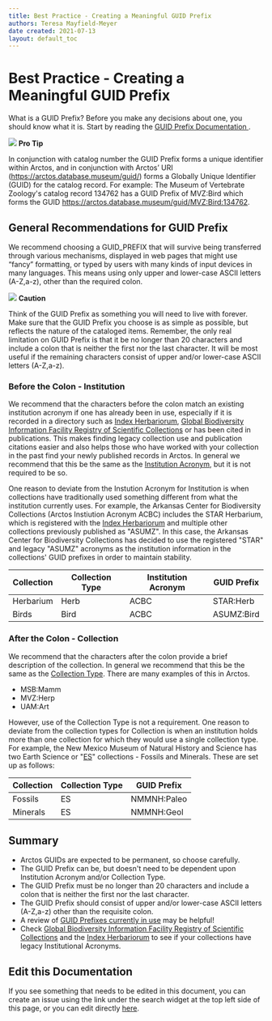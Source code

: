 ```yaml
---
title: Best Practice - Creating a Meaningful GUID Prefix 
authors: Teresa Mayfield-Meyer
date created: 2021-07-13
layout: default_toc
---
```


# Best Practice - Creating a Meaningful GUID Prefix 

What is a GUID Prefix? Before you make any decisions about one, you should know what it is. Start by reading the [GUID Prefix Documentation ](https://handbook.arctosdb.org/documentation/catalog.html#guid-prefix).

![](https://raw.githubusercontent.com/ArctosDB/documentation-wiki/gh-pages/tutorial_images/Bear%20Pro.jpg) **Pro Tip**  

In conjunction with catalog number the GUID Prefix forms a unique identifier within Arctos, and in conjunction with Arctos’ URI (https://arctos.database.museum/guid/) forms a Globally Unique Identifier (GUID) for the catalog record. For example: The Museum of Vertebrate Zoology's catalog record 134762 has a GUID Prefix of MVZ:Bird which forms the GUID https://arctos.database.museum/guid/MVZ:Bird:134762.

## General Recommendations for GUID Prefix 

We recommend choosing a GUID_PREFIX that will survive being transferred through various mechanisms, displayed in web pages that might use “fancy” formatting, or typed by users with many kinds of input devices in many languages. This means using only upper and lower-case ASCII letters (A-Z,a-z), other than the required colon. 

![](https://raw.githubusercontent.com/ArctosDB/documentation-wiki/gh-pages/tutorial_images/Bear%20Caution.jpg) **Caution**  

Think of the GUID Prefix as something you will need to live with forever. Make sure that the GUID Prefix you choose is as simple as possible, but reflects the nature of the cataloged items. Remember, the only real limitation on GUID Prefix is that it be no longer than 20 characters and include a colon that is neither the first nor the last character. It will be most useful if the remaining characters consist of upper and/or lower-case ASCII letters (A-Z,a-z).

### Before the Colon - Institution

We recommend that the characters before the colon match an existing institution acronym if one has already been in use, especially if it is recorded in a directory such as <a href="http://sweetgum.nybg.org/science/ih/" class="external">Index Herbariorum</a>, <a href="https://www.gbif.org/grscicoll">Global Biodiversity Information Facility Registry of Scientific Collections</a> or has been cited in publications. This makes finding legacy collection use and publication citations easier and also helps those who have worked with your collection in the past find your newly published records in Arctos. In general we recommend that this be the same as the <a href="https://handbook.arctosdb.org/documentation/catalog.html#institution-acronym" class="external">Institution Acronym</a>, but it is not required to be so.

One reason to deviate from the Instution Acronym for Institution is when collections have traditionally used something different from what the institution currently uses. For example, the Arkansas Center for Biodiversity Collections (Arctos Instiution Acronym ACBC) includes the STAR Herbarium, which is registered with the <a href="http://sweetgum.nybg.org/science/ih/herbarium-details/?irn=123984" class="external">Index Herbariorum</a> and multiple other collections previously published as "ASUMZ". In this case, the Arkansas Center for Biodiversity Collections has decided to use the registered "STAR" and legacy "ASUMZ" acronyms as the institution information in the collections' GUID prefixes in order to maintain stability.

Collection | Collection Type | Institution Acronym | GUID Prefix 
  -- | -- | -- | -- 
Herbarium | Herb | ACBC | STAR:Herb 
Birds | Bird | ACBC | ASUMZ:Bird


### After the Colon - Collection 

We recommend that the characters after the colon provide a brief description of the collection. In general we recommend that this be the same as the <a href="https://arctos.database.museum/info/ctDocumentation.cfm?table=ctcollection_cde" class="external">Collection Type</a>. There are many examples of this in Arctos.

 - MSB:Mamm
 - MVZ:Herp
 - UAM:Art
 
However, use of the Collection Type is not a requirement. One reason to deviate from the collection types for Collection is when an institution holds more than one collection for which they would use a single collection type. For example, the New Mexico Museum of Natural History and Science has two Earth Science or "<a href="https://arctos.database.museum/info/ctDocumentation.cfm?table=ctcollection_cde#es" class="external">ES</a>" collections - Fossils and Minerals. These are set up as follows:

Collection | Collection Type | GUID Prefix 
  -- | -- | -- 
Fossils | ES | NMMNH:Paleo 
Minerals | ES | NMMNH:Geol 


## Summary

 - Arctos GUIDs are expected to be permanent, so choose carefully.
 - The GUID Prefix can be, but doesn't need to be dependent upon Institution Acronym and/or Collection Type.
 - The GUID Prefix must be no longer than 20 characters and include a colon that is neither the first nor the last character.
 - The GUID Prefix should consist of upper and/or lower-case ASCII letters (A-Z,a-z) other than the requisite colon.
 - A review of <a href="https://arctos.database.museum/home.cfm" class="external">GUID Prefixes currently in use</a> may be helpful!
  - Check <a href="https://www.gbif.org/grscicoll">Global Biodiversity Information Facility Registry of Scientific Collections</a> and the <a href="http://sweetgum.nybg.org/science/ih/herbarium-details/?irn=123984" class="external">Index Herbariorum</a> to see if your collections have legacy Institutional Acronyms.

## Edit this Documentation

If you see something that needs to be edited in this document, you can create an issue using the link under the search widget at the top left side of this page, or you can edit directly <a href="https://github.com/ArctosDB/documentation-wiki/edit/gh-pages/_best_practices/GUID.markdown" target="_blank">here</a>.
